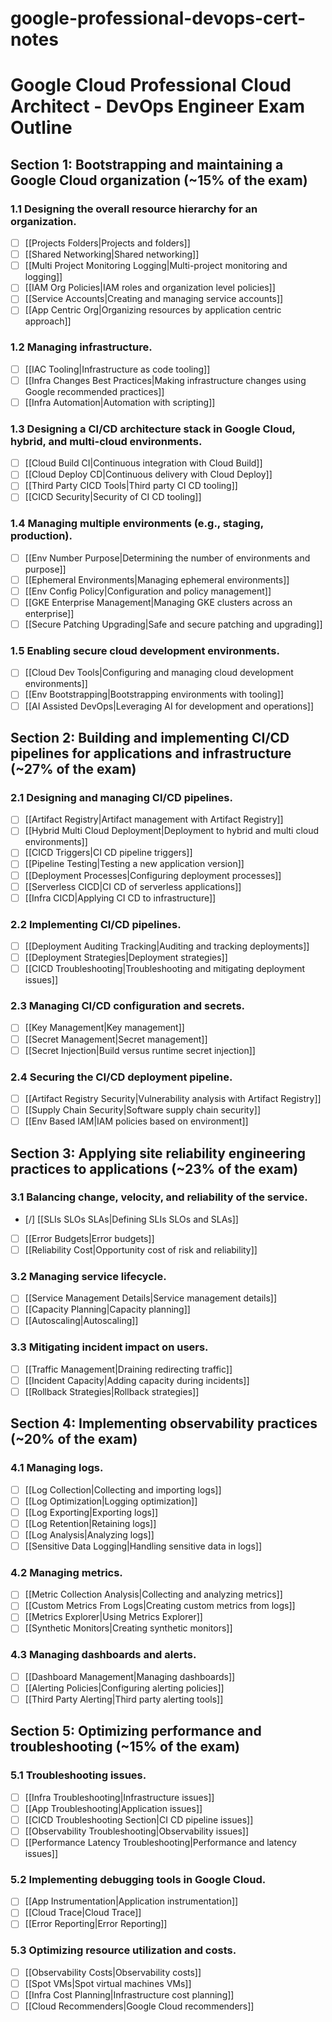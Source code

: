 # google-professional-devops-cert-notes

# Google Cloud Professional Cloud Architect - DevOps Engineer Exam Outline

## Section 1: Bootstrapping and maintaining a Google Cloud organization (~15% of the exam)

### 1.1 Designing the overall resource hierarchy for an organization.
- [ ] [[Projects Folders|Projects and folders]]
- [ ] [[Shared Networking|Shared networking]]
- [ ] [[Multi Project Monitoring Logging|Multi-project monitoring and logging]]
- [ ] [[IAM Org Policies|IAM roles and organization level policies]]
- [ ] [[Service Accounts|Creating and managing service accounts]]
- [ ] [[App Centric Org|Organizing resources by application centric approach]]

### 1.2 Managing infrastructure.
- [ ] [[IAC Tooling|Infrastructure as code tooling]]
- [ ] [[Infra Changes Best Practices|Making infrastructure changes using Google recommended practices]]
- [ ] [[Infra Automation|Automation with scripting]]

### 1.3 Designing a CI/CD architecture stack in Google Cloud, hybrid, and multi-cloud environments.
- [ ] [[Cloud Build CI|Continuous integration with Cloud Build]]
- [ ] [[Cloud Deploy CD|Continuous delivery with Cloud Deploy]]
- [ ] [[Third Party CICD Tools|Third party CI CD tooling]]
- [ ] [[CICD Security|Security of CI CD tooling]]

### 1.4 Managing multiple environments (e.g., staging, production).
- [ ] [[Env Number Purpose|Determining the number of environments and purpose]]
- [ ] [[Ephemeral Environments|Managing ephemeral environments]]
- [ ] [[Env Config Policy|Configuration and policy management]]
- [ ] [[GKE Enterprise Management|Managing GKE clusters across an enterprise]]
- [ ] [[Secure Patching Upgrading|Safe and secure patching and upgrading]]

### 1.5 Enabling secure cloud development environments.
- [ ] [[Cloud Dev Tools|Configuring and managing cloud development environments]]
- [ ] [[Env Bootstrapping|Bootstrapping environments with tooling]]
- [ ] [[AI Assisted DevOps|Leveraging AI for development and operations]]

## Section 2: Building and implementing CI/CD pipelines for applications and infrastructure (~27% of the exam)

### 2.1 Designing and managing CI/CD pipelines.
- [ ] [[Artifact Registry|Artifact management with Artifact Registry]]
- [ ] [[Hybrid Multi Cloud Deployment|Deployment to hybrid and multi cloud environments]]
- [ ] [[CICD Triggers|CI CD pipeline triggers]]
- [ ] [[Pipeline Testing|Testing a new application version]]
- [ ] [[Deployment Processes|Configuring deployment processes]]
- [ ] [[Serverless CICD|CI CD of serverless applications]]
- [ ] [[Infra CICD|Applying CI CD to infrastructure]]

### 2.2 Implementing CI/CD pipelines.
- [ ] [[Deployment Auditing Tracking|Auditing and tracking deployments]]
- [ ] [[Deployment Strategies|Deployment strategies]]
- [ ] [[CICD Troubleshooting|Troubleshooting and mitigating deployment issues]]

### 2.3 Managing CI/CD configuration and secrets.
- [ ] [[Key Management|Key management]]
- [ ] [[Secret Management|Secret management]]
- [ ] [[Secret Injection|Build versus runtime secret injection]]

### 2.4 Securing the CI/CD deployment pipeline.
- [ ] [[Artifact Registry Security|Vulnerability analysis with Artifact Registry]]
- [ ] [[Supply Chain Security|Software supply chain security]]
- [ ] [[Env Based IAM|IAM policies based on environment]]

## Section 3: Applying site reliability engineering practices to applications (~23% of the exam)

### 3.1 Balancing change, velocity, and reliability of the service.
- [/] [[SLIs SLOs SLAs|Defining SLIs SLOs and SLAs]]
- [ ] [[Error Budgets|Error budgets]]
- [ ] [[Reliability Cost|Opportunity cost of risk and reliability]]

### 3.2 Managing service lifecycle.
- [ ] [[Service Management Details|Service management details]]
- [ ] [[Capacity Planning|Capacity planning]]
- [ ] [[Autoscaling|Autoscaling]]

### 3.3 Mitigating incident impact on users.
- [ ] [[Traffic Management|Draining redirecting traffic]]
- [ ] [[Incident Capacity|Adding capacity during incidents]]
- [ ] [[Rollback Strategies|Rollback strategies]]

## Section 4: Implementing observability practices (~20% of the exam)

### 4.1 Managing logs.
- [ ] [[Log Collection|Collecting and importing logs]]
- [ ] [[Log Optimization|Logging optimization]]
- [ ] [[Log Exporting|Exporting logs]]
- [ ] [[Log Retention|Retaining logs]]
- [ ] [[Log Analysis|Analyzing logs]]
- [ ] [[Sensitive Data Logging|Handling sensitive data in logs]]

### 4.2 Managing metrics.
- [ ] [[Metric Collection Analysis|Collecting and analyzing metrics]]
- [ ] [[Custom Metrics From Logs|Creating custom metrics from logs]]
- [ ] [[Metrics Explorer|Using Metrics Explorer]]
- [ ] [[Synthetic Monitors|Creating synthetic monitors]]

### 4.3 Managing dashboards and alerts.
- [ ] [[Dashboard Management|Managing dashboards]]
- [ ] [[Alerting Policies|Configuring alerting policies]]
- [ ] [[Third Party Alerting|Third party alerting tools]]

## Section 5: Optimizing performance and troubleshooting (~15% of the exam)

### 5.1 Troubleshooting issues.
- [ ] [[Infra Troubleshooting|Infrastructure issues]]
- [ ] [[App Troubleshooting|Application issues]]
- [ ] [[CICD Troubleshooting Section|CI CD pipeline issues]]
- [ ] [[Observability Troubleshooting|Observability issues]]
- [ ] [[Performance Latency Troubleshooting|Performance and latency issues]]

### 5.2 Implementing debugging tools in Google Cloud.
- [ ] [[App Instrumentation|Application instrumentation]]
- [ ] [[Cloud Trace|Cloud Trace]]
- [ ] [[Error Reporting|Error Reporting]]

### 5.3 Optimizing resource utilization and costs.
- [ ] [[Observability Costs|Observability costs]]
- [ ] [[Spot VMs|Spot virtual machines VMs]]
- [ ] [[Infra Cost Planning|Infrastructure cost planning]]
- [ ] [[Cloud Recommenders|Google Cloud recommenders]]
